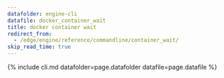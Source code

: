 ```yaml
---
datafolder: engine-cli
datafile: docker_container_wait
title: docker container wait
redirect_from:
  - /edge/engine/reference/commandline/container_wait/
skip_read_time: true
---
```

<!--
Sorry, but the contents of this page are automatically generated from
Docker's source code. If you want to suggest a change to the text that appears
here, you'll need to find the string by searching this repo:

https://github.com/docker/cli
-->

{% include cli.md datafolder=page.datafolder datafile=page.datafile %}

